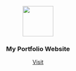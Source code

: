 <br />
<div align="center">
  <a href="https://github.com/ftrbnd/portfolio">
    <img src="https://i.imgur.com/U65WS35.gif" width="80" height="80" />
  </a>

  <h3 align="center">My Portfolio Website</h3>
  <a href="https://giosalad.dev">Visit</a>
</div>
